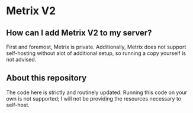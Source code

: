 # Metrix V2

## How can I add Metrix V2 to my server?

First and foremost, Metrix is private. Additionally, Metrix does not support self-hosting without alot of additional setup, so running a copy yourself is not advised.

## About this repository

The code here is strictly and routinely updated. Running this code on your own is not supported; I will not be providing the resources necessary to self-host.
